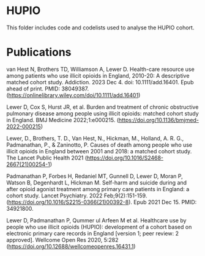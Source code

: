 # HUPIO

This folder includes code and codelists used to analyse the HUPIO cohort.

# Publications

van Hest N, Brothers TD, Williamson A, Lewer D. Health-care resource use among patients who use illicit opioids in England, 2010-20: A descriptive matched cohort study. Addiction. 2023 Dec 4. doi: 10.1111/add.16401. Epub ahead of print. PMID: 38049387. (https://onlinelibrary.wiley.com/doi/10.1111/add.16401)

Lewer D, Cox S, Hurst JR, et al. Burden and treatment of chronic obstructive pulmonary disease among people using illicit opioids: matched cohort study in England. BMJ Medicine 2022;1:e000215. (https://doi.org/10.1136/bmjmed-2022-000215)

Lewer, D., Brothers, T. D., Van Hest, N., Hickman, M., Holland, A. R. G., Padmanathan, P., & Zaninotto, P. Causes of death among people who use illicit opioids in England between 2001 and 2018: a matched cohort study. The Lancet Public Health 2021 (https://doi.org/10.1016/S2468-2667(21)00254-1)

Padmanathan P, Forbes H, Redaniel MT, Gunnell D, Lewer D, Moran P, Watson B, Degenhardt L, Hickman M. Self-harm and suicide during and after opioid agonist treatment among primary care patients in England: a cohort study. Lancet Psychiatry. 2022 Feb;9(2):151-159. (https://doi.org/10.1016/S2215-0366(21)00392-8). Epub 2021 Dec 15. PMID: 34921800.

Lewer D, Padmanathan P, Qummer ul Arfeen M et al. Healthcare use by people who use illicit opioids (HUPIO): development of a cohort based on electronic primary care records in England [version 1; peer review: 2 approved]. Wellcome Open Res 2020, 5:282 (https://doi.org/10.12688/wellcomeopenres.16431.1)
